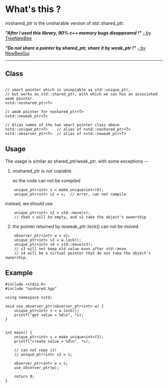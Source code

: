 What's this ?
=============

noshared_ptr is the unsharable version of std::shared_ptr.

<b><i>"After I used this library, 90% c++ memory bugs disappeared !"</i></b> <a href="https://github.com/xhawk18/noshared_ptr">- by TreeNewBee</a>

<b><i>"Do not share a pointer by shared_ptr, share it by weak_ptr !"</i></b> <a href="https://github.com/xhawk18/noshared_ptr">- by NewBeeGui</a>

------------

## Class

```

// smart pointer which is uncopiable as std::unique_ptr,
// but works as std::shared_ptr, with which we can has an associated weak pointer.
nstd::noshared_ptr<T> 

// weak pointer for noshared_ptr<T>
nstd::noweak_ptr<T>

// Alias names of the two smart pointer class above
nstd::unique_ptr<T>    // alias of nstd::noshared_ptr<T>
nstd::observer_ptr<T>  // alias of nstd::noweak_ptr<T>

```

## Usage

The usage is similar as shared_ptr/weak_ptr, with some exceptions --

1. noshared_ptr is not copiable.
   
   so the code can not be compiled

```
    unique_ptr<int> s = make_unique<int>(8);
    unique_ptr<int> s2 = s;  // error, can not compile
```

   instead, we should use

```
    unique_ptr<int> s2 = std::move(s);
    // then s will be empty, and s2 take the object's ownership
```

2. the pointer returned by noweak_ptr::lock() can not be moved.
```
    observer_ptr<int> w = s2;
    unique_ptr<int> s3 = w.lock();
    unique_ptr<int> s4 = std::move(s3);
    // s3 will not keep old value even after std::move
    // s4 will be a virtual pointer that do not take the object's ownership.
```

## Example

```
#include <stdio.h>
#include "noshared.hpp"

using namespace nstd;

void use_observer_ptr(observer_ptr<int> w) {
    unique_ptr<int> s = w.lock();
    printf("get value = %d\n", *s);
}


int main() {
    unique_ptr<int> s = make_unique<int>(5);
    printf("create value = %d\n", *s);

    // can not copy it!
    // unique_ptr<int> s2 = s;

    observer_ptr<int> w = s;
    use_observer_ptr(w);
    
    return 0;
}
```
